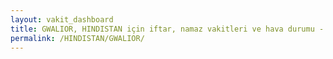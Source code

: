 ```yaml
---
layout: vakit_dashboard
title: GWALIOR, HINDISTAN için iftar, namaz vakitleri ve hava durumu - ilçe/eyalet seç
permalink: /HINDISTAN/GWALIOR/
---
```


<script type="text/javascript">
  var GLOBAL_COUNTRY = 'HINDISTAN';
  var GLOBAL_CITY = 'GWALIOR';
  var GLOBAL_STATE = '';
  var lat = 72;
  var lon = 21;
</script>
